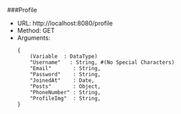 ###Profile
- URL: http://localhost:8080/profile
- Method: GET
- Arguments:
    ```
    {   
        (Variable  : DataType)
        "Username"   : String, #(No Special Characters)
        "Email"       : String,
        "Password"    : String, 
        "JoinedAt"    : Date, 
        "Posts"       : Object,
        "PhoneNumber" : String,
        "ProfileImg"  : String,
    }